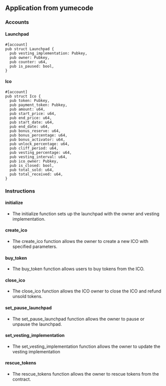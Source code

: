 ## Application from yumecode

### Accounts

#### Launchpad

```
#[account]
pub struct Launchpad {
  pub vesting_implementation: Pubkey,
  pub owner: Pubkey,
  pub counter: u64,
  pub is_paused: bool,
}
```

#### Ico 
```
#[account]
pub struct Ico {
  pub token: Pubkey,
  pub payment_token: Pubkey,
  pub amount: u64,
  pub start_price: u64,
  pub end_price: u64,
  pub start_date: u64,
  pub end_date: u64,
  pub bonus_reserve: u64,
  pub bonus_percentage: u64,
  pub bonus_activator: u64,
  pub unlock_percentage: u64,
  pub cliff_period: u64,
  pub vesting_percentage: u64,
  pub vesting_interval: u64,
  pub ico_owner: Pubkey,
  pub is_closed: bool,
  pub total_sold: u64,
  pub total_received: u64,
}
```

### Instructions

#### initialize
- The initialize function sets up the launchpad with the owner and vesting implementation.
#### create_ico
- The create_ico function allows the owner to create a new ICO with specified parameters.
#### buy_token
- The buy_token function allows users to buy tokens from the ICO.
#### close_ico
- The close_ico function allows the ICO owner to close the ICO and refund unsold tokens.
#### set_pause_launchpad
- The set_pause_launchpad function allows the owner to pause or unpause the launchpad.
#### set_vesting_implementation
- The set_vesting_implementation function allows the owner to update the vesting implementation
#### rescue_tokens
- The rescue_tokens function allows the owner to rescue tokens from the contract.